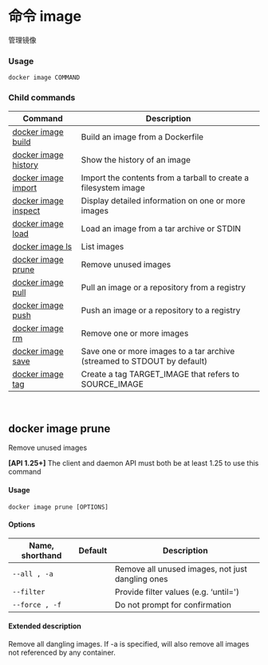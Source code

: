 # 命令 image

管理镜像

### Usage

```
docker image COMMAND
```

### Child commands

| Command                                                      | Description                                                  |
| ------------------------------------------------------------ | ------------------------------------------------------------ |
| [docker image build](https://docs.docker.com/engine/reference/commandline/image_build/) | Build an image from a Dockerfile                             |
| [docker image history](https://docs.docker.com/engine/reference/commandline/image_history/) | Show the history of an image                                 |
| [docker image import](https://docs.docker.com/engine/reference/commandline/image_import/) | Import the contents from a tarball to create a filesystem image |
| [docker image inspect](https://docs.docker.com/engine/reference/commandline/image_inspect/) | Display detailed information on one or more images           |
| [docker image load](https://docs.docker.com/engine/reference/commandline/image_load/) | Load an image from a tar archive or STDIN                    |
| [docker image ls](https://docs.docker.com/engine/reference/commandline/image_ls/) | List images                                                  |
| [docker image prune](https://docs.docker.com/engine/reference/commandline/image_prune/) | Remove unused images                                         |
| [docker image pull](https://docs.docker.com/engine/reference/commandline/image_pull/) | Pull an image or a repository from a registry                |
| [docker image push](https://docs.docker.com/engine/reference/commandline/image_push/) | Push an image or a repository to a registry                  |
| [docker image rm](https://docs.docker.com/engine/reference/commandline/image_rm/) | Remove one or more images                                    |
| [docker image save](https://docs.docker.com/engine/reference/commandline/image_save/) | Save one or more images to a tar archive (streamed to STDOUT by default) |
| [docker image tag](https://docs.docker.com/engine/reference/commandline/image_tag/) | Create a tag TARGET_IMAGE that refers to SOURCE_IMAGE        |

<br>

## docker image prune

Remove unused images

**[API 1.25+]**  The client and daemon API must both be at least 1.25 to use this command

#### Usage

```none
docker image prune [OPTIONS]
```

#### Options

| Name, shorthand | Default | Description                                      |
| --------------- | ------- | ------------------------------------------------ |
| `--all , -a`    |         | Remove all unused images, not just dangling ones |
| `--filter`      |         | Provide filter values (e.g. ‘until=')            |
| `--force , -f`  |         | Do not prompt for confirmation                   |

#### Extended description
Remove all dangling images. If -a is specified, will also remove all images not referenced by any container.